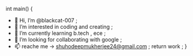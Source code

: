 int main()
{
-  👋 Hi, I’m @blackcat-007 ;
- 👀 I’m interested in coding and creating ;
- 🌱 I’m currently learning b.tech , ece ;
- 💞️ I’m looking for collaborating with google ;
- 📫 reache me -> shuhodeepmukherjee24@gmail.com ;
 return work ;
 }

<!---
blackcat-007/blackcat-007 is a ✨ special ✨ repository because its `README.md` (this file) appears on your GitHub profile.
You can click the Preview link to take a look at your changes.
--->
